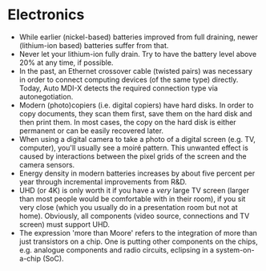 # Electronics

 * While earlier (nickel-based) batteries improved from full draining, newer (lithium-ion based) batteries suffer from that.
 * Never let your lithium-ion fully drain. Try to have the battery level above 20% at any time, if possible.
 * In the past, an Ethernet crossover cable (twisted pairs) was necessary in order to connect computing devices (of the same type) directly. Today, Auto MDI-X detects the required connection type via autonegotiation.
 * Modern (photo)copiers (i.e. digital copiers) have hard disks. In order to copy documents, they scan them first, save them on the hard disk and then print them. In most cases, the copy on the hard disk is either permanent or can be easily recovered later.
 * When using a digital camera to take a photo of a digital screen (e.g. TV, computer), you'll usually see a moiré pattern. This unwanted effect is caused by interactions between the pixel grids of the screen and the camera sensors.
 * Energy density in modern batteries increases by about five percent per year through incremental improvements from R&D.
 * UHD (or 4K) is only worth it if you have a *very* large TV screen (larger than most people would be comfortable with in their room), if you sit very close (which you usually do in a presentation room but not at home). Obviously, all components (video source, connections and TV screen) must support UHD.
 * The expression 'more than Moore' refers to the integration of more than just transistors on a chip. One is putting other components on the chips, e.g. analogue components and radio circuits, eclipsing in a system-on-a-chip (SoC).
